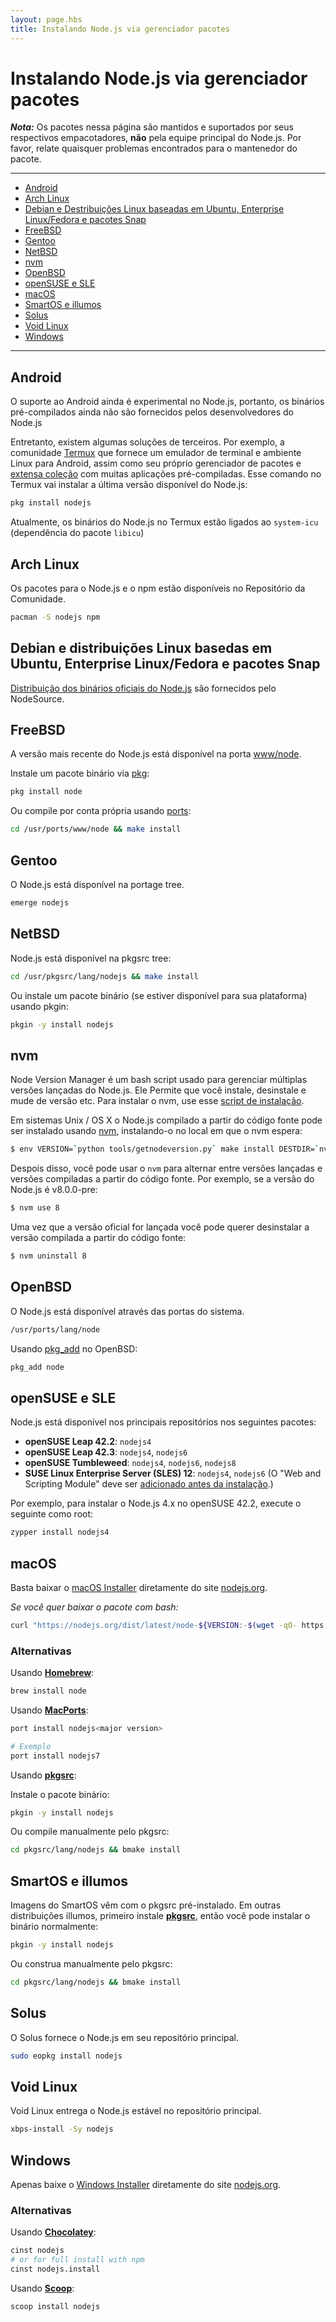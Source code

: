```yaml
---
layout: page.hbs
title: Instalando Node.js via gerenciador pacotes
---
```


# Instalando Node.js via gerenciador pacotes

***Nota:*** Os pacotes nessa página são mantidos e suportados por seus respectivos empacotadores, **não** pela equipe principal do Node.js. Por favor, relate quaisquer problemas encontrados para o mantenedor do pacote.

----------------------------

* [Android](#android)
* [Arch Linux](#arch-linux)
* [Debian e Destribuições Linux baseadas em Ubuntu, Enterprise Linux/Fedora e pacotes Snap](#debian-and-ubuntu-based-linux-distributions-enterprise-linux-fedora-and-snap-packages)
* [FreeBSD](#freebsd)
* [Gentoo](#gentoo)
* [NetBSD](#netbsd)
* [nvm](#nvm)
* [OpenBSD](#openbsd)
* [openSUSE e SLE](#opensuse-and-sle)
* [macOS](#macos)
* [SmartOS e illumos](#smartos-and-illumos)
* [Solus](#solus)
* [Void Linux](#void-linux)
* [Windows](#windows)

----------------------------

## Android

O suporte ao Android ainda é experimental no Node.js, portanto, os binários pré-compilados ainda não são fornecidos pelos desenvolvedores do Node.js

Entretanto, existem algumas soluções de terceiros. Por exemplo, a comunidade [Termux](https://termux.com/) que fornece um emulador de terminal e ambiente Linux para Android, assim como seu próprio gerenciador de pacotes e [extensa coleção](https://github.com/termux/termux-packages) com muitas aplicações pré-compiladas. Esse comando no Termux vai instalar a última versão disponível do Node.js:

```bash
pkg install nodejs
```

Atualmente, os binários do Node.js no Termux estão ligados ao `system-icu` (dependência do pacote `libicu`)

## Arch Linux

Os pacotes para o Node.js e o npm estão disponíveis no Repositório da Comunidade.

```bash
pacman -S nodejs npm
```

## Debian e distribuições Linux basedas em  Ubuntu, Enterprise Linux/Fedora e pacotes Snap

[Distribuição dos binários oficiais do Node.js](https://github.com/nodesource/distributions/blob/master/README.md) são fornecidos pelo NodeSource.

## FreeBSD

A versão mais recente do Node.js está disponível na porta [www/node](http://freshports.org/www/node).

Instale um pacote binário via [pkg](https://www.freebsd.org/cgi/man.cgi?pkg):

```bash
pkg install node
```

Ou compile por conta própria usando [ports](https://www.freebsd.org/cgi/man.cgi?ports):

```bash
cd /usr/ports/www/node && make install
```

## Gentoo

O Node.js está disponível na portage tree.

```bash
emerge nodejs
```

## NetBSD

Node.js está disponível na pkgsrc tree:

```bash
cd /usr/pkgsrc/lang/nodejs && make install
```

Ou instale um pacote binário (se estiver disponível para sua plataforma)  usando pkgin:

```bash
pkgin -y install nodejs
```

## nvm

Node Version Manager é um bash script usado para gerenciar múltiplas versões lançadas do Node.js. Ele Permite
que você instale, desinstale e mude de versão etc. Para instalar o nvm, use esse [script de instalação](https://github.com/creationix/nvm#install-script).

Em sistemas Unix / OS X o Node.js compilado a partir do código fonte pode ser instalado usando [nvm](https://github.com/creationix/nvm), instalando-o no
local em que o nvm espera:

```bash
$ env VERSION=`python tools/getnodeversion.py` make install DESTDIR=`nvm_version_path v$VERSION` PREFIX=""
```

Despois disso, você pode usar o `nvm` para alternar entre versões lançadas e versões
compiladas a partir do código fonte.
Por exemplo, se a versão do Node.js é v8.0.0-pre:

```bash
$ nvm use 8
```

Uma vez que a versão oficial for lançada você pode querer desinstalar a versão compilada
a partir do código fonte:

```bash
$ nvm uninstall 8
```

## OpenBSD

O Node.js está disponível através das portas do sistema.

```bash
/usr/ports/lang/node
```

Usando [pkg_add](http://man.openbsd.org/OpenBSD-current/man1/pkg_add.1) no OpenBSD:

```bash
pkg_add node
```

## openSUSE e SLE

Node.js está disponível nos principais repositórios nos seguintes pacotes:

* **openSUSE Leap 42.2**: `nodejs4`
* **openSUSE Leap 42.3**: `nodejs4`, `nodejs6`
* **openSUSE Tumbleweed**: `nodejs4`, `nodejs6`, `nodejs8`
* **SUSE Linux Enterprise Server (SLES) 12**: `nodejs4`, `nodejs6`
  (O "Web and Scripting Module" deve ser [adicionado antes da instalação](https://www.suse.com/documentation/sles-12/book_sle_deployment/data/sec_add-ons_extensions.html).)

Por exemplo, para instalar o Node.js 4.x no openSUSE 42.2, execute o seguinte como root:

```bash
zypper install nodejs4
```

## macOS

Basta baixar o [macOS Installer](https://nodejs.org/#download) diretamente do site [nodejs.org](https://nodejs.org).

_Se você quer baixar o pacote com bash:_

```bash
curl "https://nodejs.org/dist/latest/node-${VERSION:-$(wget -qO- https://nodejs.org/dist/latest/ | sed -nE 's|.*>node-(.*)\.pkg</a>.*|\1|p')}.pkg" > "$HOME/Downloads/node-latest.pkg" && sudo installer -store -pkg "$HOME/Downloads/node-latest.pkg" -target "/"
```

### Alternativas

Usando **[Homebrew](http://brew.sh/)**:

```bash
brew install node
```

Usando **[MacPorts](http://www.macports.org/)**:

```bash
port install nodejs<major version>

# Exemplo
port install nodejs7
```

Usando **[pkgsrc](https://pkgsrc.joyent.com/install-on-osx/)**:

Instale o pacote binário:

```bash
pkgin -y install nodejs
```

Ou compile manualmente pelo pkgsrc:

```bash
cd pkgsrc/lang/nodejs && bmake install
```

## SmartOS e illumos

Imagens do SmartOS vêm com o pkgsrc pré-instalado. Em outras distribuições illumos, primeiro instale **[pkgsrc](https://pkgsrc.joyent.com/install-on-illumos/)**, então você pode instalar o binário normalmente:

```bash
pkgin -y install nodejs
```

Ou construa manualmente pelo pkgsrc:

```bash
cd pkgsrc/lang/nodejs && bmake install
```


## Solus

O Solus fornece o Node.js em seu repositório principal.

```bash
sudo eopkg install nodejs
```


## Void Linux

Void Linux entrega o Node.js estável no repositório principal.

```bash
xbps-install -Sy nodejs
```

## Windows

Apenas baixe o [Windows Installer](https://nodejs.org/#download) diretamente do site [nodejs.org](https://nodejs.org).

### Alternativas

Usando **[Chocolatey](http://chocolatey.org)**:

```bash
cinst nodejs
# or for full install with npm
cinst nodejs.install
```

Usando **[Scoop](http://scoop.sh/)**:

```bash
scoop install nodejs
```
